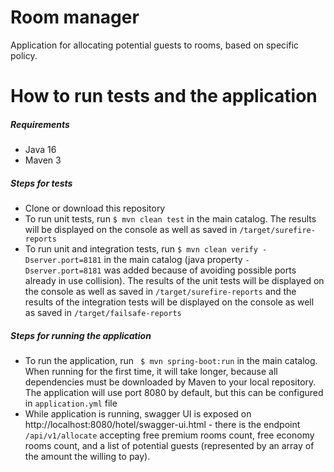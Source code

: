 # Room manager

Application for allocating potential guests to rooms, based on specific policy.

# How to run tests and the application

##### Requirements

- Java 16
- Maven 3

##### Steps for tests

- Clone or download this repository
- To run unit tests, run `$ mvn clean test` in the main catalog. The results will be displayed on the console as well as
  saved in `/target/surefire-reports`
- To run unit and integration tests, run `$ mvn clean verify -Dserver.port=8181` in the main catalog (java
  property `-Dserver.port=8181` was added because of avoiding possible ports already in use collision). The results of
  the unit tests will be displayed on the console as well as saved in `/target/surefire-reports` and the results of the
  integration tests will be displayed on the console as well as saved in `/target/failsafe-reports`

##### Steps for running the application

- To run the application, run ` $ mvn spring-boot:run` in the main catalog. When running for the first time, it will
  take longer, because all dependencies must be downloaded by Maven to your local repository. The application will use
  port 8080 by default, but this can be configured in `application.yml` file
- While application is running, swagger UI is exposed on http://localhost:8080/hotel/swagger-ui.html - there is the
  endpoint `/api/v1/allocate` accepting free premium rooms count, free economy rooms count, and a list of potential
  guests (represented by an array of the amount the willing to pay). 